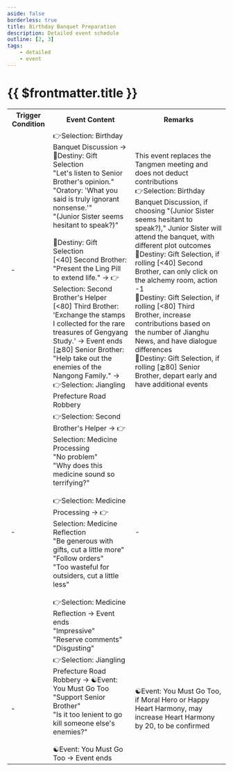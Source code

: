 ```yaml
---
aside: false
borderless: true
title: Birthday Banquet Preparation
description: Detailed event schedule
outline: [2, 3]
tags:
    - detailed
    - event
---
```


# {{ $frontmatter.title }}

<Table class="timeline-table">
    <tr class="timeline-header">
        <th>Trigger Condition</th>
        <th>Event Content</th>
        <th>Remarks</th>
    </tr>
	<tr>
		<td>-</td>
		<td>
			👉Selection: Birthday Banquet Discussion → 🎲Destiny: Gift Selection<br>
			<span title="Tang Buyi+1, Tang Zhongling-3">"Let's listen to Senior Brother's opinion."</span> <br>
			<span title="Oratory+1, Tang Zhongling-1, Tang Zheng+1">"Oratory: 'What you said is truly ignorant nonsense.'" </span> <br>
			<span title="Tang Sheng-1, Tang Zhongling+2, Tang Moling+2">"(Junior Sister seems hesitant to speak?)"</span> <br>
			<br>
			🎲Destiny: Gift Selection <br>
			[<40] Second Brother: "Present the Ling Pill to extend life." → 👉Selection: Second Brother's Helper <br>
			<span title="[<80] Third Brother: 'Exchange the stamps I collected for the rare treasures of Gengyang Study.' → Event ends">[<80] Third Brother: 'Exchange the stamps I collected for the rare treasures of Gengyang Study.' → Event ends</span> <br>
			[≧80] Senior Brother: "Help take out the enemies of the Nangong Family." → 👉Selection: Jiangling Prefecture Road Robbery<br>
		</td>
		<td>
			This event replaces the Tangmen meeting and does not deduct contributions <br>
			👉Selection: Birthday Banquet Discussion, if choosing "(Junior Sister seems hesitant to speak?)," Junior Sister will attend the banquet, with different plot outcomes <br>
			🎲Destiny: Gift Selection, if rolling [<40] Second Brother, can only click on the alchemy room, action -1 <br>
			🎲Destiny: Gift Selection, if rolling [<80] Third Brother, increase contributions based on the number of Jianghu News, and have dialogue differences<br>
			🎲Destiny: Gift Selection, if rolling [≧80] Senior Brother, depart early and have additional events <br>
		</td>
	</tr>
	<tr>
		<td>-</td>
		<td>
			👉Selection: Second Brother's Helper → 👉Selection: Medicine Processing<br>
			"No problem" <br>
			<span title="Knowledge+1, Temperament-1">"Why does this medicine sound so terrifying?" </span> <br>
			<br>
			👉Selection: Medicine Processing → 👉Selection: Medicine Reflection<br>
			<span title="Physical Strength+3, Internal Energy+3, Poison Resistance+1, Numbness Resistance+1, Tang Zheng-2, Heart Harmony-10">"Be generous with gifts, cut a little more" </span> <br>
			<span title="Alchemy+5, Knowledge+1, Tang Zheng+1">"Follow orders" </span> <br>
			<span title="Tang Zheng+3, Action-1">"Too wasteful for outsiders, cut a little less" </span> <br>
			<br>
			👉Selection: Medicine Reflection → Event ends<br>
			<span title="Tang Zheng+2">"Impressive" </span> <br>
			<span title="Temperament-1, Morality+1, Affection+5, Tang Zheng+2">"Reserve comments" </span> <br>
			<span title="Social Skills-2, Oratory+1, Tang Zheng-1, Heart Harmony-30">"Disgusting" </span> <br>
		</td>
		<td>-</td>
	</tr>
	<tr>
		<td>-</td>
		<td>
			👉Selection: Jiangling Prefecture Road Robbery → ☯Event: You Must Go Too<br>
			<span title="Temperament+1, Social Skills+1, Cultivation-1">"Support Senior Brother" </span> <br>
			<span title="Temperament-1, Tang Buyi+1">"Is it too lenient to go kill someone else's enemies?" </span> <br>
			<br>
			<span title="Heart Harmony-10">☯Event: You Must Go Too → Event ends</span> <br>
		</td>
		<td>
			☯Event: You Must Go Too, if Moral Hero or Happy Heart Harmony, may increase Heart Harmony by 20, to be confirmed <br>
		</td>
	</tr>
</table>